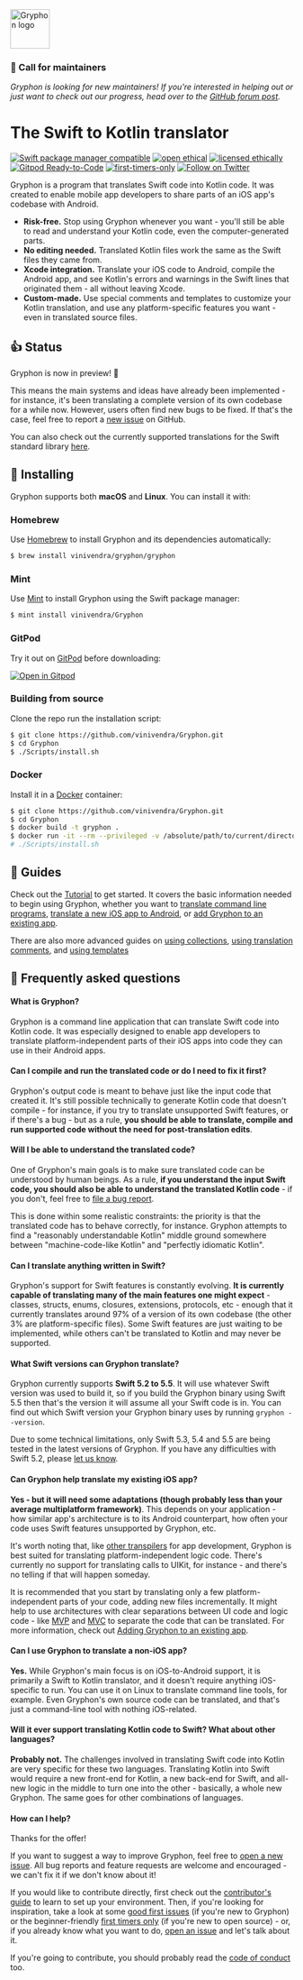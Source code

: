 <picture>
  <source media="(prefers-color-scheme: dark)" srcset="https://github.com/vinivendra/Gryphon/raw/release/Gryphon%20Logo%20dark.svg">
  <img src="https://github.com/vinivendra/Gryphon/raw/release/Gryphon%20Logo.svg" alt="Gryphon logo" height="70">
</picture>

### 🔔 Call for maintainers

*Gryphon is looking for new maintainers! If you're interested in helping out or just want to check out our progress, head over to the [GitHub forum post](https://github.com/vinivendra/Gryphon/discussions/125).*

# The Swift to Kotlin translator

[![Swift package manager compatible](https://img.shields.io/badge/SPM-compatible-brightgreen)](https://www.firsttimersonly.com/)
[![open ethical](https://img.shields.io/badge/open-ethical-%234baaaa)](https://ethicalsource.dev)
[![licensed ethically](https://img.shields.io/badge/licensed-ethically-%234baaaa)](https://ethicalsource.dev)
[![Gitpod Ready-to-Code](https://img.shields.io/badge/Gitpod-Ready--to--Code-blue?logo=gitpod)](https://gitpod.io/#https://github.com/vinivendra/Gryphon)
[![first-timers-only](https://img.shields.io/badge/first--timers--only-friendly-blue.svg)](https://www.firsttimersonly.com/)
[![Follow on Twitter](https://img.shields.io/twitter/follow/gryphonblog?label=Follow&style=social)](https://twitter.com/gryphonblog)

Gryphon is a program that translates Swift code into Kotlin code. It was created to enable mobile app developers to share parts of an iOS app's codebase with Android.

- **Risk-free.** Stop using Gryphon whenever you want - you'll still be able to read and understand your Kotlin code, even the computer-generated parts.
- **No editing needed.** Translated Kotlin files work the same as the Swift files they came from.
- **Xcode integration.** Translate your iOS code to Android, compile the Android app, and see Kotlin's errors and warnings in the Swift lines that originated them - all without leaving Xcode.
- **Custom-made.** Use special comments and templates to customize your Kotlin translation, and use any platform-specific features you want - even in translated source files.

## 👍 Status

Gryphon is now in preview! 🎉

This means the main systems and ideas have already been implemented - for instance, it's been translating a complete version of its own codebase for a while now. However, users often find new bugs to be fixed. If that's the case, feel free to report a [new issue](https://github.com/vinivendra/Gryphon/issues/new/choose) on GitHub.

You can also check out the currently supported translations for the Swift standard library [here](https://github.com/vinivendra/Gryphon/blob/development/Status.md).

## 📲 Installing

Gryphon supports both **macOS** and **Linux**. You can install it with:

### Homebrew

Use [Homebrew](https://brew.sh) to install Gryphon and its dependencies automatically:

```` bash
$ brew install vinivendra/gryphon/gryphon
````

### Mint

Use [Mint](https://github.com/yonaskolb/Mint) to install Gryphon using the Swift package manager:

```` bash
$ mint install vinivendra/Gryphon
````

### GitPod

Try it out on [GitPod](https://www.gitpod.io) before downloading:

[![Open in Gitpod](https://gitpod.io/button/open-in-gitpod.svg)](https://gitpod.io/#https://github.com/vinivendra/Gryphon)

### Building from source

Clone the repo run the installation script:

```` bash
$ git clone https://github.com/vinivendra/Gryphon.git
$ cd Gryphon
$ ./Scripts/install.sh
````

### Docker

Install it in a [Docker](https://www.docker.com) container:

```` bash
$ git clone https://github.com/vinivendra/Gryphon.git
$ cd Gryphon
$ docker build -t gryphon .
$ docker run -it --rm --privileged -v /absolute/path/to/current/directory/:/app/Gryphon gryphon
# ./Scripts/install.sh
````

## 📖 Guides

Check out the [Tutorial](https://vinivendra.github.io/Gryphon/gettingStarted.html) to get started. It covers the basic information needed to begin using Gryphon, whether you want to [translate command line programs](https://vinivendra.github.io/Gryphon/translatingCommandLinePrograms.html), [translate a new iOS app to Android](https://vinivendra.github.io/Gryphon/translatingANewiOSAppToAndroid.html), or [add Gryphon to an existing app](https://vinivendra.github.io/Gryphon/addingGryphonToAnExistingApp.html).

There are also more advanced guides on  [using collections](https://vinivendra.github.io/Gryphon/collections.html), [using translation comments](https://vinivendra.github.io/Gryphon/translationComments.html), and [using templates](https://vinivendra.github.io/Gryphon/templates.html)


## 📘 Frequently asked questions

#### What is Gryphon?

Gryphon is a command line application that can translate Swift code into Kotlin code. It was especially designed to enable app developers to translate platform-independent parts of their iOS apps into code they can use in their Android apps.

#### Can I compile and run the translated code or do I need to fix it first?

Gryphon's output code is meant to behave just like the input code that created it. It's still possible technically to generate Kotlin code that doesn't compile - for instance, if you try to translate unsupported Swift features, or if there's a bug - but as a rule, **you should be able to translate, compile and run supported code without the need for post-translation edits**.

#### Will I be able to understand the translated code?

One of Gryphon's main goals is to make sure translated code can be understood by human beings. As a rule, **if you understand the input Swift code, you should also be able to understand the translated Kotlin code** - if you don't, feel free to [file a bug report](https://github.com/vinivendra/Gryphon/issues).

This is done within some realistic constraints: the priority is that the translated code has to behave correctly, for instance. Gryphon attempts to find a "reasonably understandable Kotlin" middle ground somewhere between "machine-code-like Kotlin" and "perfectly idiomatic Kotlin".

#### Can I translate anything written in Swift?

Gryphon's support for Swift features is constantly evolving. **It is currently capable of translating many of the main features one might expect** - classes, structs, enums, closures, extensions, protocols, etc - enough that it currently translates around 97% of a version of its own codebase (the other 3% are platform-specific files). Some Swift features are just waiting to be implemented, while others can't be translated to Kotlin and may never be supported.

#### What Swift versions can Gryphon translate?

Gryphon currently supports **Swift 5.2 to 5.5**. It will use whatever Swift version was used to build it, so if you build the Gryphon binary using Swift 5.5 then that's the version it will assume all your Swift code is in. You can find out which Swift version your Gryphon binary uses by running `gryphon --version`.

Due to some technical limitations, only Swift 5.3, 5.4 and 5.5 are being tested in the latest versions of Gryphon. If you have any difficulties with Swift 5.2, please [let us know](https://github.com/vinivendra/Gryphon/issues/new/choose).

#### Can Gryphon help translate my existing iOS app?

**Yes - but it will need some adaptations (though probably less than your average multiplatform framework)**. This depends on your application - how similar app's architecture is to its Android counterpart, how often your code uses Swift features unsupported by Gryphon, etc.

It's worth noting that, like [other transpilers](https://developers.google.com/j2objc/) for app development, Gryphon is best suited for translating platform-independent logic code. There's currently no support for translating calls to UIKit, for instance - and there's no telling if that will happen someday.

It is recommended that you start by translating only a few platform-independent parts of your code, adding new files incrementally. It might help to use architectures with clear separations between UI code and logic code - like [MVP](https://en.wikipedia.org/wiki/Model–view–presenter) and [MVC](https://en.wikipedia.org/wiki/Model–view–controller) to separate the code that can be translated. For more information, check out [Adding Gryphon to an existing app](https://vinivendra.github.io/Gryphon/addingGryphonToAnExistingApp.html).

#### Can I use Gryphon to translate a non-iOS app?

**Yes.** While Gryphon's main focus is on iOS-to-Android support, it is primarily a Swift to Kotlin translator, and it doesn't require anything iOS-specific to run. You can use it on Linux to translate command line tools, for example. Even Gryphon's own source code can be translated, and that's just a command-line tool with nothing iOS-related.

#### Will it ever support translating Kotlin code to Swift? What about other languages?

**Probably not.** The challenges involved in translating Swift code into Kotlin are very specific for these two languages. Translating Kotlin into Swift would require a new front-end for Kotlin, a new back-end for Swift, and all-new logic in the middle to turn one into the other - basically, a whole new Gryphon. The same goes for other combinations of languages.

#### How can I help?

Thanks for the offer!

If you want to suggest a way to improve Gryphon, feel free to [open a new issue](https://github.com/vinivendra/Gryphon/issues/new/choose). All bug reports and feature requests are welcome and encouraged - we can't fix it if we don't know about it!

If you would like to contribute directly, first check out the [contributor's guide](https://vinivendra.github.io/Gryphon/contributing.html) to learn to set up your environment. Then, if you're looking for inspiration, take a look at some [good first issues](https://github.com/vinivendra/Gryphon/labels/good%20first%20issue) (if you're new to Gryphon) or the beginner-friendly [first timers only](https://github.com/vinivendra/Gryphon/labels/first-timers-only) (if you're new to open source) - or, if you already know what you want to do, [open an issue](https://github.com/vinivendra/Gryphon/issues/new/choose) and let's talk about it.

If you're going to contribute, you should probably read the [code of conduct](https://github.com/vinivendra/Gryphon/blob/master/CODE_OF_CONDUCT.md) too.
